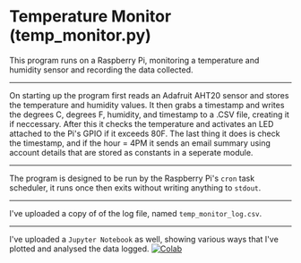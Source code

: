 # Temperature Monitor (temp_monitor.py)

This program runs on a Raspberry Pi, monitoring a temperature and humidity
sensor and recording the data collected.

-----
On starting up the program first reads an Adafruit AHT20 sensor and stores
the temperature and humidity values. It then grabs a timestamp and writes
the degrees C, degrees F, humidity, and timestamp to a .CSV file, creating
it if neccessary. After this it checks the temperature and activates an LED 
attached to the Pi's GPIO if it exceeds 80F. The last thing it does is 
check the timestamp, and if the hour = 4PM it sends an email summary using 
account details that are stored as constants in a seperate module.

-----
The program is designed to be run by the Raspberry Pi's `cron` task
scheduler, it runs once then exits without writing anything to `stdout`.

-----
I've uploaded a copy of of the log file, named `temp_monitor_log.csv`.

-----
I've uploaded a `Jupyter Notebook` as well, showing various ways that I've
plotted and analysed the data logged.  [![Colab](https://colab.research.google.com/assets/colab-badge.svg)](https://colab.research.google.com/github/stagethird/temp_monitor/blob/master/temp_monitor.ipynb)
